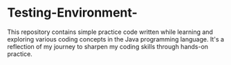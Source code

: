 # Testing-Environment-
This repository contains simple practice code written while learning and exploring various coding concepts in the Java programming language. It's a reflection of my journey to sharpen my coding skills through hands-on practice.
